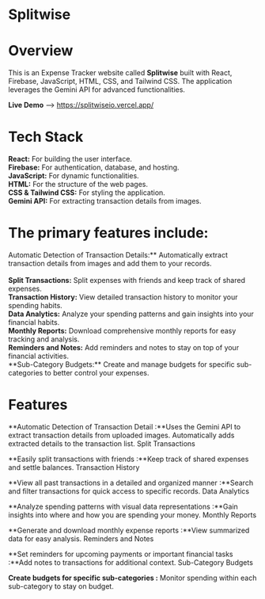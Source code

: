 # Splitwise

# Overview

This is an Expense Tracker website called **Splitwise** built with React, Firebase, JavaScript, HTML, CSS, and Tailwind CSS. The application leverages the Gemini API for advanced functionalities.

**Live Demo** --> https://splitwiseio.vercel.app/

# Tech Stack

**React:** For building the user interface.<br />
**Firebase:** For authentication, database, and hosting.<br />
**JavaScript:** For dynamic functionalities.<br />
**HTML:** For the structure of the web pages.<br />
**CSS & Tailwind CSS:** For styling the application.<br />
**Gemini API:** For extracting transaction details from images.<br />

# The primary features include:

Automatic Detection of Transaction Details:** Automatically extract transaction details from images and add them to your records.<br /><br />
**Split Transactions:** Split expenses with friends and keep track of shared expenses.<br />
**Transaction History:** View detailed transaction history to monitor your spending habits.<br />
**Data Analytics:** Analyze your spending patterns and gain insights into your financial habits.<br />
**Monthly Reports:** Download comprehensive monthly reports for easy tracking and analysis.<br />
**Reminders and Notes:** Add reminders and notes to stay on top of your financial activities.<br />
**Sub-Category Budgets:\*\* Create and manage budgets for specific sub-categories to better control your expenses.<br />

# Features

**Automatic Detection of Transaction Detail :**Uses the Gemini API to extract transaction details from uploaded images.
Automatically adds extracted details to the transaction list.
Split Transactions<br />

**Easily split transactions with friends :**Keep track of shared expenses and settle balances.
Transaction History<br />

**View all past transactions in a detailed and organized manner :**Search and filter transactions for quick access to specific records.
Data Analytics<br />

**Analyze spending patterns with visual data representations :**Gain insights into where and how you are spending your money.
Monthly Reports<br />

**Generate and download monthly expense reports :**View summarized data for easy analysis.
Reminders and Notes<br />

**Set reminders for upcoming payments or important financial tasks :**Add notes to transactions for additional context.
Sub-Category Budgets<br />

**Create budgets for specific sub-categories :** Monitor spending within each sub-category to stay on budget.
